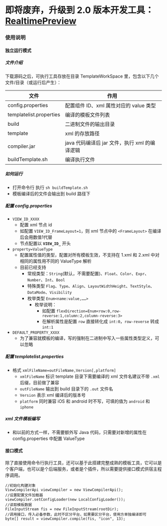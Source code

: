 # 即将废弃，升级到 2.0 版本开发工具：[RealtimePreview](https://github.com/alibaba/virtualview_tools/tree/master/compiler-tools/RealtimePreview)

### 使用说明

#### 独立运行模式

##### 文件介绍

下载源码之后，可执行工具存放在目录 TemplateWorkSpace 里，包含以下几个文件/目录（或运行后产生）：

| 文件                      | 作用                        |
| ----------------------- | ------------------------- |
| config.properties       | 配置组件 ID、xml 属性对应的 value 类型    |
| templatelist.properties | 编译的模板文件列表               |
| build                   | 二进制文件的输出目录                |
| template                | xml 的存放路径                  |
| compiler.jar            | java 代码编译后 jar 文件，执行 xml 的编译逻辑 |
| buildTemplate.sh        | 编译执行文件                    |

##### 如何运行

- 打开命令行 执行 `sh buildTemplate.sh`
- 模板编译后的文件会输出到 build 路径下

##### 配置 config.properties

- `VIEW_ID_XXXX`
  - 配置 xml 节点 id
  - 如配置 `VIEW_ID_FrameLayout=1`，则 xml 节点中的 `<FrameLayout>` 在编译后会用数值1代替
  - 节点配置以 **`VIEW_ID_`** 开头
- `property=ValueType`
  - 配置属性值的类型，配置对所有模板生效，不支持在 1.xml 和 2.xml 中对相同的属性用不同的 ValueType 解析
  - 目前已经支持
    - 常规类型：`String`(默认，不需要配置)、`Float`、`Color`、`Expr`、`Number`、`Int`、`Bool`
    - 特殊类型 `Flag`、`Type`、`Align`、`LayoutWidthHeight`、`TextStyle`、`DataMode`、`Visibility`
    - 枚举类型 `Enum<name:value,……>`
	  - 枚举说明：
	    - 如配置 `flexDirection=Enum<row:0,row-reverse:1,column:2,column-reverse:3>`
	    - 在解析属性是配置 `row` 直接转化成 `int:0`，`row-reverse` 转成 `int:1`
- `DEFAULT_PROPERTY_XXXX`
  - 为了兼容就模板的编译，写的强制在二进制中写入一些属性类型定义，可以忽略

##### 配置 templatelist.properties

- 格式 `xmlFileName=outFileName,Version[,platform]`
  - `xmlFileName` 标识 template 目录下需要编译的 xml 文件名建议不带 `.xml` 后缀，目前做了兼容
  - `outFileName` 输出到 build 目录下的 `.out` 文件名
  - `Version` 表示 xml 编译后的版本号
  - `platform` 同时兼容 iOS 和 android 时不写，可填的值为 `android` 和`iphone`

##### xml 文件模板编写

- 和以前的方式一样，不需要额外写 Java 代码，只需要对新增的属性在config.properties 中配置 ValueType

#### 接口模式

除了直接使用命令行执行工具，还可以基于此搭建完整成熟的模板工具，它可以是个客户端，也可以是个后端服务，或者是个插件，所以需要提供接口模式供宿主程序调用。

```
//初始化构建对象
ViewCompilerApi viewCompiler = new ViewCompilerApi();
//设置配置文件加载器
viewCompiler.setConfigLoader(new LocalConfigLoader());
//读取模板数据
FileInputStream fis = new FileInputStream(rootDir);
//调用接口，传入必备参数，此时不区分平台，如果要区分平台，使用方单独编译即可
byte[] result = viewCompiler.compile(fis, "icon", 13);
```
